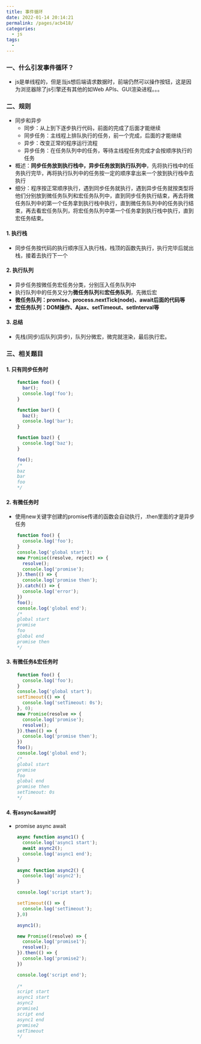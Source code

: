 ```yaml
---
title: 事件循环
date: 2022-01-14 20:14:21
permalink: /pages/acb418/
categories:
  - js
tags:
  - 
---
```


### 一、什么引发事件循环？
- js是单线程的，但是当js想后端请求数据时，前端仍然可以操作按钮，这是因为浏览器除了js引擎还有其他的如Web APIs、GUI渲染进程。。。
### 二、规则
- 同步和异步
  - 同步：从上到下逐步执行代码，前面的完成了后面才能继续
  - 同步任务：主线程上排队执行的任务，前一个完成，后面的才能继续
  - 异步：改变正常的程序运行流程
  - 异步任务：在任务队列中的任务，等待主线程任务完成才会按顺序执行的任务
- 概述：**同步任务放到执行栈中，异步任务放到执行队列中**，先将执行栈中的任务执行完毕，再将执行队列中的任务按一定的顺序拿出来一个放到执行栈中去执行
- 细分：程序按正常顺序执行，遇到同步任务就执行，遇到异步任务就按类型将他们分别放到微任务队列和宏任务队列中，直到同步任务执行结束，再去将微任务队列中的第一个任务拿到执行栈中执行，直到微任务队列中的任务执行结束，再去看宏任务队列，将宏任务队列中第一个任务拿到执行栈中执行，直到宏任务结束。
#### 1. 执行栈
- 同步任务按代码的执行顺序压入执行栈，栈顶的函数先执行，执行完毕后就出栈，接着去执行下一个
#### 2. 执行队列
- 异步任务按微任务宏任务分类，分别压入任务队列中
- 执行队列中的任务又分为**微任务队列**和**宏任务队列**，先微后宏
- **微任务队列：promise、process.nextTick(node)、await后面的代码等**
- **宏任务队列：DOM操作、Ajax、setTimeout、setInterval等**
#### 3. 总结
- 先栈(同步)后队列(异步)，队列分微宏，微完就渲染，最后执行宏。
### 三、相关题目
#### 1. 只有同步任务时
```javascript
    function foo() {
      bar();
      console.log('foo');
    }

    function bar() {
      baz();
      console.log('bar');
    }

    function baz() {
      console.log('baz');
    }

    foo();
    /*
    baz
    bar
    foo
    */ 
```
#### 2. 有微任务时
- 使用new关键字创建的promise传递的函数会自动执行，.then里面的才是异步任务
```javascript
    function foo() {
      console.log('foo');
    }
    console.log('global start');
    new Promise((resolve, reject) => {
      resolve();
      console.log('promise');
    }).then(() => {
      console.log('promise then');
    }).catch(() => {
      console.log('error');
    })
    foo();
    console.log('global end');
    /*
    global start
    promise
    foo
    global end
    promise then
    */
```
#### 3. 有微任务&宏任务时
```javascript
    function foo() {
      console.log('foo');
    }
    console.log('global start');
    setTimeout(() => {
      console.log('setTimeout: 0s');
    }, 0);
    new Promise(resolve => {
      console.log('promise');
      resolve();
    }).then(() => {
      console.log('promise then');
    })
    foo();
    console.log('global end');
    /*
    global start
    promise
    foo
    global end
    promise then
    setTimeout: 0s
    */
```
#### 4. 有async&await时
- promise async await
```javascript
    async function async1() {
      console.log('async1 start');
      await async2();
      console.log('async1 end');
    }

    async function async2() {
      console.log('async2');
    }

    console.log('script start');

    setTimeout(() => {
      console.log('setTimeout');
    },0)

    async1();

    new Promise((resolve) => {
      console.log('promise1');
      resolve();
    }).then(() => {
      console.log('promise2');
    })

    console.log('script end');
    
    /*
    script start
    async1 start
    async2
    promise1
    script end
    async1 end
    promise2
    setTimeout
    */
```